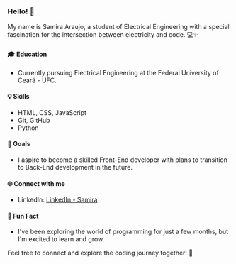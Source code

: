 ### Hello! 👋

My name is Samira Araujo, a student of Electrical Engineering with a special fascination for the intersection between electricity and code. 💻✨

#### 🎓 Education
- Currently pursuing Electrical Engineering at the Federal University of Ceará - UFC.

#### 💡 Skills
- HTML, CSS, JavaScript
- Git, GitHub
- Python

#### 🚀 Goals
- I aspire to become a skilled Front-End developer with plans to transition to Back-End development in the future.

#### 🌐 Connect with me
- LinkedIn: [LinkedIn - Samira](https://www.linkedin.com/in/samira-araujo-76b802187/)

#### 🌱 Fun Fact
- I've been exploring the world of programming for just a few months, but I'm excited to learn and grow.

Feel free to connect and explore the coding journey together! 🚀
